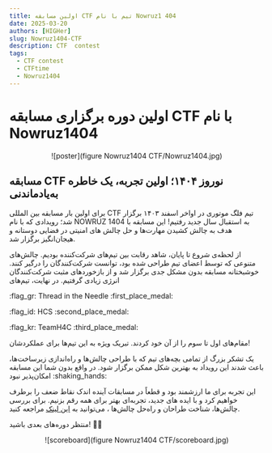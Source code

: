 ```yaml
---
title: اولین مسابقه CTF تیم با نام Nowruz1 404
date: 2025-03-20
authors: [HIGHer]
slug: Nowruz1404-CTF
description: CTF  contest
tags:
  - CTF contest
  - CTFtime
  - Nowruz1404
---
```


#  اولین دوره برگزاری مسابقه CTF با نام Nowruz1404

<center> 
![poster](figure Nowruz1404 CTF/Nowruz1404.jpg)
</center>


<!-- more -->

## مسابقه CTF نوروز ۱۴۰۴؛ اولین تجربه، یک خاطره به‌یادماندنی

برای اولین بار مسابقه بین المللی CTF تیم فلگ موتوری در اواخر اسفند ۱۴۰۳ برگزار شد؛ رویدادی که با نام NOWRUZ 1404 به استقبال سال جدید رفتیم! این مسابقه با هدف به چالش کشیدن مهارت‌ها و حل چالش های امنیتی در فضایی دوستانه و هیجان‌انگیز برگزار شد.

از لحظه‌ی شروع تا پایان، شاهد رقابت  بین تیم‌های شرکت‌کننده بودیم. چالش‌های متنوعی که توسط اعضای تیم طراحی شده بود، توانست شرکت‌کنندگان را درگیر کنند. خوشبختانه مسابقه بدون مشکل جدی برگزار شد  و از بازخوردهای مثبت شرکت‌کنندگان انرژی زیادی گرفتیم.
در نهایت، تیم‌های

 :flag_gr:  Thread in the Needle :first_place_medal: 

 :flag_id: HCS :second_place_medal: 

 :flag_kr: TeamH4C :third_place_medal:   

مقام‌های اول تا سوم را از آن خود کردند. تبریک ویژه به این تیم‌ها برای عملکردشان!

یک تشکر بزرگ از تمامی بچه‌های تیم‌  که با طراحی چالش‌ها و راه‌اندازی زیرساخت‌ها، باعث شدند این رویداد به بهترین شکل ممکن برگزار شود. در واقع بدون شما این مسابقه امکان‌پذیر نبود :shaking_hands:

این تجربه برای ما ارزشمند بود و قطعاً در مسابقات آینده اندک نقاط ضعف را برطرف خواهیم کرد و با ایده های جدید،  تجربه‌ای بهتر برای همه رقم بزنیم. برای بررسی چالش‌ها، شناخت طراحان و راه‌حل چالش‌ها ، می‌توانید به [این لینک](https://github.com/FlagMotori/Nowruz1404) مراجعه کنید.

منتظر دوره‌های بعدی باشید! 🚀🎯

<center> 
![scoreboard](figure Nowruz1404 CTF/scoreboard.jpg)
</center>
